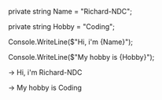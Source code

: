 private string Name = "Richard-NDC";

private string Hobby = "Coding";

Console.WriteLine($"Hi, i'm {Name}");

Console.WriteLine($"My hobby is {Hobby}");

-> Hi, i'm Richard-NDC

-> My hobby is Coding
